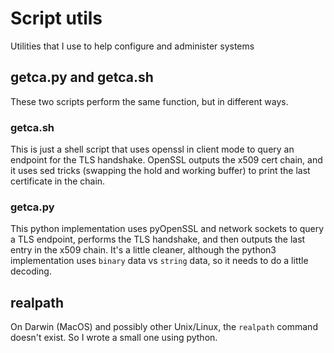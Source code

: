 # Script utils
Utilities that I use to help configure and administer systems

## getca.py and getca.sh

These two scripts perform the same function, but in different ways.

### getca.sh

This is just a shell script that uses openssl in client mode to query an
endpoint for the TLS handshake. OpenSSL outputs the x509 cert chain, and it
uses sed tricks (swapping the hold and working buffer) to print the last
certificate in the chain.

### getca.py

This python implementation uses pyOpenSSL and network sockets to query a TLS
endpoint, performs the TLS handshake, and then outputs the last entry in the
x509 chain. It's a little cleaner, although the python3 implementation uses
`binary` data vs `string` data, so it needs to do a little decoding.

## realpath

On Darwin (MacOS) and possibly other Unix/Linux, the `realpath` command doesn't
exist. So I wrote a small one using python.
